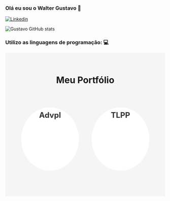 ### Olá eu sou o Walter Gustavo 🤙

[![Linkedin](https://img.shields.io/badge/LinkedIn-0077B5?style=for-the-badge&logo=linkedin&logoColor=white)](https://www.linkedin.com/in/walter-gustavo-krebs/)

![Gustavo GitHub stats](https://github-readme-stats.vercel.app/api?username=KrebsGustavo&show_icons=true&theme=radical)



### Utilizo as linguagens de programação: 💻
 <div style="background-color: #f5f5f5; text-align: center; padding: 30px;">
    <h1>Meu Portfólio</h1>
    <div style="display: flex; justify-content: center; align-items: center; height: 300px;">
      <div style="width: 200px; height: 200px; background-color: #ffffff; border-radius: 50%; margin: 20px;">
        <h2 style="color: #333333; font-size: 24px; margin-top: 10px;">Advpl</h2>
      </div>
      <div style="width: 200px; height: 200px; background-color: #ffffff; border-radius: 50%; margin: 20px;">
        <h2 style="color: #333333; font-size: 24px; margin-top: 10px;">TLPP</h2>
      </div>
    </div>
  </div>

